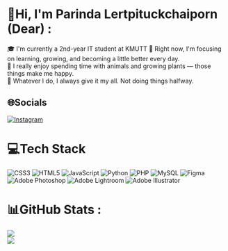 

# 💫Hi, I'm Parinda Lertpituckchaiporn (Dear) :
🎓 I'm currently a 2nd-year IT student at KMUTT 
🚀 Right now, I'm focusing on learning, growing, and becoming a little better every day.  
🐠 I really enjoy spending time with animals and growing plants — those things make me happy.   
💯 Whatever I do, I always give it my all. Not doing things halfway.  

## 🌐Socials
[![Instagram](https://img.shields.io/badge/Instagram-%23E4405F.svg?logo=Instagram&logoColor=white)](https://instagram.com/parin.dear._) 

# 💻Tech Stack
![CSS3](https://img.shields.io/badge/css3-%231572B6.svg?style=for-the-badge&logo=css3&logoColor=white) ![HTML5](https://img.shields.io/badge/html5-%23E34F26.svg?style=for-the-badge&logo=html5&logoColor=white) ![JavaScript](https://img.shields.io/badge/javascript-%23323330.svg?style=for-the-badge&logo=javascript&logoColor=%23F7DF1E) ![Python](https://img.shields.io/badge/python-3670A0?style=for-the-badge&logo=python&logoColor=ffdd54) ![PHP](https://img.shields.io/badge/php-%23777BB4.svg?style=for-the-badge&logo=php&logoColor=white) ![MySQL](https://img.shields.io/badge/mysql-%2300f.svg?style=for-the-badge&logo=mysql&logoColor=white) 	![Figma](https://img.shields.io/badge/figma-%23F24E1E.svg?style=for-the-badge&logo=figma&logoColor=white) ![Adobe Photoshop](https://img.shields.io/badge/adobephotoshop-%2331A8FF.svg?style=for-the-badge&logo=adobephotoshop&logoColor=white) ![Adobe Lightroom](https://img.shields.io/badge/Adobe%20Lightroom-31A8FF.svg?style=for-the-badge&logo=Adobe%20Lightroom&logoColor=white) ![Adobe Illustrator](https://img.shields.io/badge/adobeillustrator-%23FF9A00.svg?style=for-the-badge&logo=adobeillustrator&logoColor=white)
# 📊GitHub Stats :
![](https://github-readme-streak-stats.herokuapp.com/?user=ParindaDear&theme=radical&hide_border=false)<br/>
![](https://github-readme-stats.vercel.app/api/top-langs/?username=ParindaDear&theme=radical&hide_border=false&include_all_commits=false&count_private=true&layout=compact)

